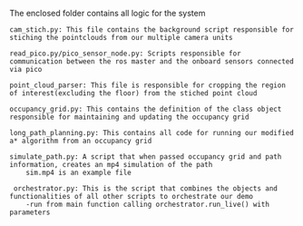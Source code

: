 The enclosed folder contains all logic for the system

    cam_stich.py: This file contains the background script responsible for stiching the pointclouds from our multiple camera units

    read_pico.py/pico_sensor_node.py: Scripts responsible for communication between the ros master and the onboard sensors connected via pico

    point_cloud_parser: This file is responsible for cropping the region of interest(excluding the floor) from the stiched point cloud 

    occupancy_grid.py: This contains the definition of the class object responsible for maintaining and updating the occupancy grid

    long_path_planning.py: This contains all code for running our modified a* algorithm from an occupancy grid

    simulate_path.py: A script that when passed occupancy grid and path information, creates an mp4 simulation of the path
        sim.mp4 is an example file

     orchestrator.py: This is the script that combines the objects and functionalities of all other scripts to orchestrate our demo
        -run from main function calling orchestrator.run_live() with parameters